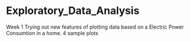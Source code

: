# Exploratory_Data_Analysis
Week 1 Trying out new features of plotting data based on a Electric Power Consumtion in a home.
4 sample plots
